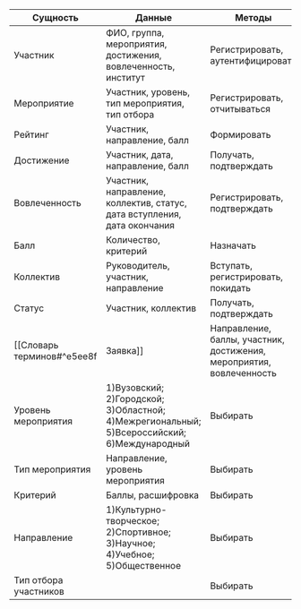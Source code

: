 |Сущность| Данные |Методы| 
|-| ------------- | ------------- |
|Участник| ФИО, группа, мероприятия, достижения, вовлеченность, институт  | Регистрировать, аутентифицировать| 
|Мероприятие| Участник, уровень, тип мероприятия, тип отбора  | Регистрировать, отчитываться| 
|Рейтинг| Участник, направление, балл | Формировать|
|Достижение| Участник, дата, направление, балл |Получать, подтверждать| 
|Вовлеченность| Участник, направление, коллектив, статус, дата вступления, дата окончания  | Регистрировать, подтверждать|
|Балл| Количество, критерий  |Назначать| 
|Коллектив| Руководитель, участник, направление  |Вступать, регистрировать, покидать| 
|Статус| Участник, коллектив  | Получать, подтверждать| 
|[[Словарь терминов#^e5ee8f|Заявка]]| Направление, баллы, участник, достижения, мероприятия, вовлеченность  | Формировать, регистрировать, утверждать, отклонять, изменять| 
|Уровень мероприятия| 1)Вузовский; 2)Городской; 3)Областной; 4)Межрегиональный; 5)Всероссийский; 6)Международный | Выбирать|
|Тип мероприятия| Направление, уровень мероприятия  | Выбирать|
|Критерий| Баллы, расшифровка  | Выбирать|
|Направление| 1)Культурно-творческое; 2)Спортивное; 3)Научное; 4)Учебное; 5)Общественное | Выбирать|
|Тип отбора участников| | Выбирать|